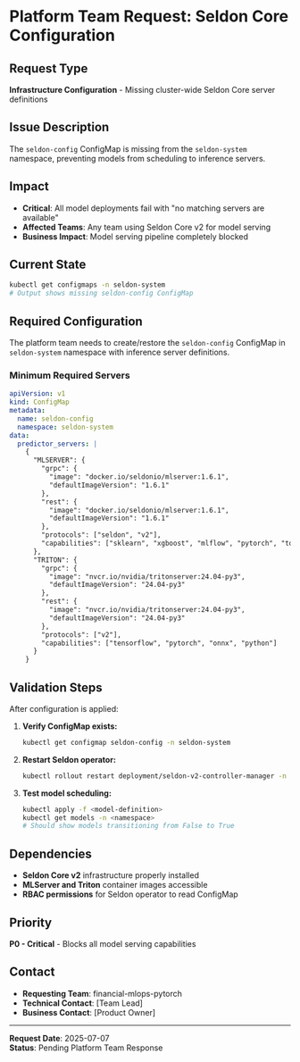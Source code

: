 # Platform Team Request: Seldon Core Configuration

## Request Type
**Infrastructure Configuration** - Missing cluster-wide Seldon Core server definitions

## Issue Description
The `seldon-config` ConfigMap is missing from the `seldon-system` namespace, preventing models from scheduling to inference servers.

## Impact
- **Critical**: All model deployments fail with "no matching servers are available"
- **Affected Teams**: Any team using Seldon Core v2 for model serving
- **Business Impact**: Model serving pipeline completely blocked

## Current State
```bash
kubectl get configmaps -n seldon-system
# Output shows missing seldon-config ConfigMap
```

## Required Configuration
The platform team needs to create/restore the `seldon-config` ConfigMap in `seldon-system` namespace with inference server definitions.

### Minimum Required Servers
```yaml
apiVersion: v1
kind: ConfigMap
metadata:
  name: seldon-config
  namespace: seldon-system
data:
  predictor_servers: |
    {
      "MLSERVER": {
        "grpc": {
          "image": "docker.io/seldonio/mlserver:1.6.1",
          "defaultImageVersion": "1.6.1"
        },
        "rest": {
          "image": "docker.io/seldonio/mlserver:1.6.1", 
          "defaultImageVersion": "1.6.1"
        },
        "protocols": ["seldon", "v2"],
        "capabilities": ["sklearn", "xgboost", "mlflow", "pytorch", "torch", "scikit-learn", "python", "numpy"]
      },
      "TRITON": {
        "grpc": {
          "image": "nvcr.io/nvidia/tritonserver:24.04-py3",
          "defaultImageVersion": "24.04-py3"
        },
        "rest": {
          "image": "nvcr.io/nvidia/tritonserver:24.04-py3",
          "defaultImageVersion": "24.04-py3"
        },
        "protocols": ["v2"],
        "capabilities": ["tensorflow", "pytorch", "onnx", "python"]
      }
    }
```

## Validation Steps
After configuration is applied:

1. **Verify ConfigMap exists:**
   ```bash
   kubectl get configmap seldon-config -n seldon-system
   ```

2. **Restart Seldon operator:**
   ```bash
   kubectl rollout restart deployment/seldon-v2-controller-manager -n seldon-system
   ```

3. **Test model scheduling:**
   ```bash
   kubectl apply -f <model-definition>
   kubectl get models -n <namespace>
   # Should show models transitioning from False to True
   ```

## Dependencies
- **Seldon Core v2** infrastructure properly installed
- **MLServer and Triton** container images accessible
- **RBAC permissions** for Seldon operator to read ConfigMap

## Priority
**P0 - Critical** - Blocks all model serving capabilities

## Contact
- **Requesting Team**: financial-mlops-pytorch
- **Technical Contact**: [Team Lead]
- **Business Contact**: [Product Owner]

---
**Request Date**: 2025-07-07  
**Status**: Pending Platform Team Response